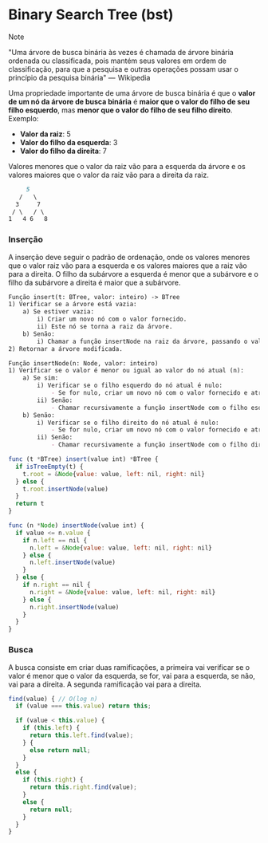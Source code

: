 # Binary Search Tree (bst)

>[!NOTE]
> "Uma árvore de busca binária às vezes é chamada de árvore binária ordenada ou classificada, pois mantém seus valores em ordem de classificação, para que a pesquisa e outras operações possam usar o princípio da pesquisa binária" —  Wikipedia

Uma propriedade importante de uma árvore de busca binária é que o **valor de um nó da árvore de busca binária** é **maior que o valor do filho de seu filho esquerdo**, mas **menor que o valor do filho de seu filho direito**. Exemplo:

- **Valor da raiz**: 5
- **Valor do filho da esquerda**: 3
- **Valor do filho da direita**: 7

Valores menores que o valor da raiz vão para a esquerda da árvore e os valores maiores que o valor da raiz vão para a direita da raiz.

```md
     5
   /   \
  3     7
 / \   / \
1   4 6   8
```

### Inserção

A inserção deve seguir o padrão de ordenação, onde os valores menores que o valor raiz vão para a esquerda e os valores maiores que a raiz vão para a direita. O filho da subárvore a esquerda é menor que a subárvore e o filho da subárvore a direita é maior que a subárvore.

```md
Função insert(t: BTree, valor: inteiro) -> BTree
1) Verificar se a árvore está vazia:
    a) Se estiver vazia:
        i) Criar um novo nó com o valor fornecido.
        ii) Este nó se torna a raiz da árvore.
    b) Senão:
        i) Chamar a função insertNode na raiz da árvore, passando o valor fornecido.
2) Retornar a árvore modificada.

Função insertNode(n: Node, valor: inteiro)
1) Verificar se o valor é menor ou igual ao valor do nó atual (n):
    a) Se sim:
        i) Verificar se o filho esquerdo do nó atual é nulo:
            - Se for nulo, criar um novo nó com o valor fornecido e atribuí-lo como filho esquerdo do nó atual.
        ii) Senão:
            - Chamar recursivamente a função insertNode com o filho esquerdo como o novo nó atual.
    b) Senão:
        i) Verificar se o filho direito do nó atual é nulo:
            - Se for nulo, criar um novo nó com o valor fornecido e atribuí-lo como filho direito do nó atual.
        ii) Senão:
            - Chamar recursivamente a função insertNode com o filho direito como o novo nó atual.
```


```js
func (t *BTree) insert(value int) *BTree {
  if isTreeEmpty(t) {
    t.root = &Node{value: value, left: nil, right: nil}
  } else {
    t.root.insertNode(value)
  }
  return t
}

func (n *Node) insertNode(value int) {
  if value <= n.value {
    if n.left == nil {
      n.left = &Node{value: value, left: nil, right: nil}
    } else {
      n.left.insertNode(value)
    }
  } else {
    if n.right == nil {
      n.right = &Node{value: value, left: nil, right: nil}
    } else {
      n.right.insertNode(value)
    }
  }
}
```

### Busca

A busca consiste em criar duas ramificações, a primeira vai verificar se o valor é menor que o valor da esquerda, se for, vai para a esquerda, se não, vai para a direita. A segunda ramificação vai para a direita.

```js
find(value) { // O(log n)
  if (value === this.value) return this;

  if (value < this.value) {
    if (this.left) {
      return this.left.find(value);
    } {
      else return null;
    }
  }
  else {
    if (this.right) {
      return this.right.find(value);
    }
    else {
      return null;
    }
  }
}
```
